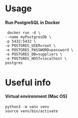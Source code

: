 # Usage

#### Run PostgreSQL in Docker  
``` shell  
 docker run -d \
--name myPostgresDb \
-p 5432:5432 \
-e POSTGRES_USER=root \
-e POSTGRES_PASSWORD=password \
-e POSTGRES_DB=suppliers \
-e POSTGRES_HOST=localhost \
postgres
```

# Useful info

#### Virtual environment (Mac OS)
``` shell
python3 -m venv venv
source venv/bin/activate
```
